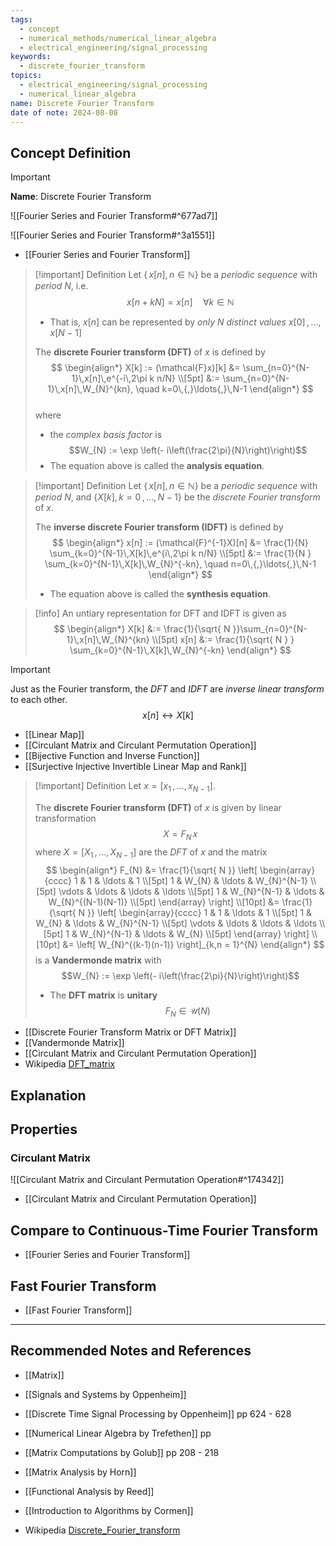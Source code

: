 ```yaml
---
tags:
  - concept
  - numerical_methods/numerical_linear_algebra
  - electrical_engineering/signal_processing
keywords:
  - discrete_fourier_transform
topics:
  - electrical_engineering/signal_processing
  - numerical_linear_algebra
name: Discrete Fourier Transform
date of note: 2024-08-08
---
```


## Concept Definition

>[!important]
>**Name**: Discrete Fourier Transform

![[Fourier Series and Fourier Transform#^677ad7]]

![[Fourier Series and Fourier Transform#^3a1551]]

- [[Fourier Series and Fourier Transform]]

>[!important] Definition
>Let $\{\, x[n],\, n\in \mathbb{N} \}$ be a  *periodic sequence* with *period* $N$, i.e. $$x[n + kN] = x[n]\quad \forall k\in \mathbb{N}$$ 
>- That is, $x[n]$ can be represented by *only $N$ distinct values* $x[0] \,{,}\ldots{,}\,x[N-1]$
>  
>The **discrete Fourier transform (DFT)** of $x$ is defined by 
>$$
>\begin{align*}
>X[k] := (\mathcal{F}x)[k] &= \sum_{n=0}^{N-1}\,x[n]\,e^{-i\,2\pi k n/N} \\[5pt]
>&:=  \sum_{n=0}^{N-1}\,x[n]\,W_{N}^{kn}, \quad k=0\,{,}\ldots{,}\,N-1
>\end{align*}
>$$  
>where
>- the *complex basis factor* is $$W_{N} := \exp \left(- i\left(\frac{2\pi}{N}\right)\right)$$
>- The equation above is called the **analysis equation**.

>[!important] Definition
>Let $\{\, x[n],\, n\in \mathbb{N} \}$ be a  *periodic sequence* with *period* $N$, and $\{ X[k], k=0\,{,}\ldots{,}\,N-1 \}$ be the *discrete Fourier transform* of $x$.
>
>The **inverse discrete Fourier transform (IDFT)** is defined by
>$$
>\begin{align*}
>x[n] := (\mathcal{F}^{-1}X)[n] &= \frac{1}{N} \sum_{k=0}^{N-1}\,X[k]\,e^{i\,2\pi k n/N} \\[5pt]
>&:= \frac{1}{N } \sum_{k=0}^{N-1}\,X[k]\,W_{N}^{-kn}, \quad n=0\,{,}\ldots{,}\,N-1
>\end{align*}
>$$
>- The equation above is called the **synthesis equation**.

>[!info]
>An untiary representation for DFT and IDFT is given as
>$$
>\begin{align*}
>X[k] &:= \frac{1}{\sqrt{ N }}\sum_{n=0}^{N-1}\,x[n]\,W_{N}^{kn} \\[5pt]
>x[n] &:=  \frac{1}{\sqrt{ N } } \sum_{k=0}^{N-1}\,X[k]\,W_{N}^{-kn}
\end{align*}
>$$

>[!important]
>Just as the Fourier transform, the *DFT* and *IDFT*  are *inverse linear transform* to each other. $$x[n] \longleftrightarrow X[k]$$ 

- [[Linear Map]]
- [[Circulant Matrix and Circulant Permutation Operation]]
- [[Bijective Function and Inverse Function]]
- [[Surjective Injective Invertible Linear Map and Rank]]

>[!important] Definition
>Let $x = [x_{1} \,{,}\ldots{,}\,x_{N-1}]$. 
>
>The **discrete Fourier transform (DFT)** of $x$ is given by linear transformation
>$$
>X = F_{N}\,x
>$$
>where $X = [X_{1}\,{,}\ldots{,}\,X_{N-1}]$ are the *DFT* of $x$ and the matrix
>$$
>\begin{align*}
> F_{N} &= \frac{1}{\sqrt{ N }} \left[ \begin{array}{cccc} 1 & 1 & \ldots & 1 \\[5pt] 1 & W_{N} & \ldots & W_{N}^{N-1} \\[5pt] \vdots  & \ldots & \ldots & \ldots \\[5pt] 1 & W_{N}^{N-1} & \ldots & W_{N}^{(N-1)(N-1)} \\[5pt] \end{array} \right] \\[10pt]
> &= \frac{1}{\sqrt{ N }} \left[ \begin{array}{cccc} 1 & 1 & \ldots & 1 \\[5pt] 1 & W_{N} & \ldots & W_{N}^{N-1} \\[5pt] \vdots  & \ldots & \ldots & \ldots \\[5pt] 1 & W_{N}^{N-1} & \ldots & W_{N} \\[5pt] \end{array} \right] \\[10pt]
> &= \left[ W_{N}^{(k-1)(n-1)} \right]_{k,n = 1}^{N}
>\end{align*}
>$$
>is a **Vandermonde matrix** with $$W_{N} := \exp \left(- i\left(\frac{2\pi}{N}\right)\right)$$
>- The **DFT matrix** is **unitary** $$F_{N} \in \mathcal{U}(N)$$

- [[Discrete Fourier Transform Matrix or DFT Matrix]]
- [[Vandermonde Matrix]]
- [[Circulant Matrix and Circulant Permutation Operation]]
- Wikipedia [DFT_matrix](https://en.wikipedia.org/wiki/DFT_matrix)


## Explanation



## Properties




### Circulant Matrix

![[Circulant Matrix and Circulant Permutation Operation#^174342]]

- [[Circulant Matrix and Circulant Permutation Operation]]


## Compare to Continuous-Time Fourier Transform


- [[Fourier Series and Fourier Transform]]



## Fast Fourier Transform

- [[Fast Fourier Transform]]



-----------
##  Recommended Notes and References





- [[Matrix]]


- [[Signals and Systems by Oppenheim]]
- [[Discrete Time Signal Processing by Oppenheim]] pp 624 - 628

- [[Numerical Linear Algebra by Trefethen]] pp 
- [[Matrix Computations by Golub]] pp 208 - 218
- [[Matrix Analysis by Horn]]
- [[Functional Analysis by Reed]]
- [[Introduction to Algorithms by Cormen]]
- Wikipedia [Discrete_Fourier_transform](https://en.wikipedia.org/wiki/Discrete_Fourier_transform)